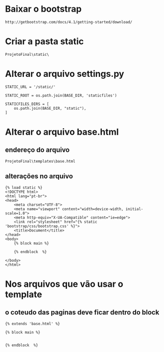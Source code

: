 # Baixar o bootstrap
    http://getbootstrap.com/docs/4.1/getting-started/download/

# Criar a pasta static
    ProjetoFinal\static\

# Alterar o arquivo settings.py

    STATIC_URL = '/static/'

    STATIC_ROOT = os.path.join(BASE_DIR, 'staticfiles')

    STATICFILES_DIRS = [
        os.path.join(BASE_DIR, "static"),
    ]

# Alterar o arquivo base.html 
## endereço do arquivo
    ProjetoFinal\templates\base.html

## alterações no arquivo

    {% load static %}
    <!DOCTYPE html>
    <html lang="pt-br">
    <head>
        <meta charset="UTF-8">
        <meta name="viewport" content="width=device-width, initial-scale=1.0">
        <meta http-equiv="X-UA-Compatible" content="ie=edge">
        <link rel="stylesheet" href="{% static 'bootstrap/css/bootstrap.css' %}">
        <title>Document</title>
    </head>
    <body>
        {% block main %}
        
        {% endblock  %}

    </body>
    </html>

# Nos arquivos que vão usar o template
## o coteudo das paginas deve ficar dentro do block
    {% extends 'base.html' %}

    {% block main %}


    {% endblock  %}


